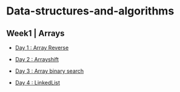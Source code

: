 # Data-structures-and-algorithms

## Week1 | Arrays


- [Day 1 : Array Reverse](Assets/README/ArrayReverse_README.md)


- [Day 2 : Arrayshift](Assets/README/ArrayShift_README.md)

- [Day 3 : Array binary search](Assets/README/Array_Binary_Search_README.md)

- [Day 4 : LinkedList](Assets/README/LinkedList_READ.md)

  
  
 
  